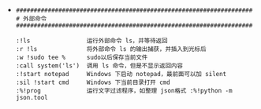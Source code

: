 - ```text
  ##############################################################################
  # 外部命令
  ##############################################################################
  
  :!ls                运行外部命令 ls，并等待返回
  :r !ls              将外部命令 ls 的输出捕获，并插入到光标后
  :w !sudo tee %      sudo以后保存当前文件
  :call system('ls')  调用 ls 命令，但是不显示返回内容
  :!start notepad     Windows 下启动 notepad，最前面可以加 silent
  :sil !start cmd     Windows 下当前目录打开 cmd
  :%!prog             运行文字过滤程序，如整理 json格式 :%!python -m json.tool
  ```